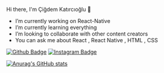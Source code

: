   Hi there, I'm Çiğdem Katırcıoğlu 👋  


-  I’m currently working on React-Native
-  I’m currently learning everything 
-  I’m looking to collaborate with other content creators
-  You can ask me about React , React Native , HTML , CSS


[![Github Badge](https://img.shields.io/badge/-Github-000?style=quare&labelColor=000&logo=Github&logoColor=white&link=link)](link) 
[![Instagram Badge](https://img.shields.io/badge/-Instagram-C13584?style=flat-quare&labelColor=C13584&logo=instagram&logoColor=white&link=link)](link) 

[![Anurag's GitHub stats](https://github-readme-stats.vercel.app/api?username=anuraghazra)](https://github.com/anuraghazra/github-readme-stats)



